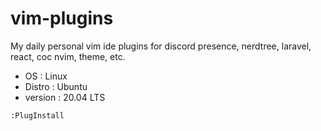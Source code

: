# vim-plugins

My daily personal vim ide plugins for discord presence, nerdtree, laravel, react, coc nvim, theme, etc.

- OS : Linux 
- Distro : Ubuntu 
- version : 20.04 LTS

```bash
:PlugInstall
```
